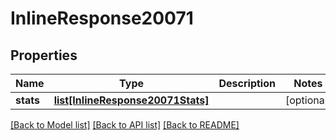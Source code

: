 # InlineResponse20071

## Properties
Name | Type | Description | Notes
------------ | ------------- | ------------- | -------------
**stats** | [**list[InlineResponse20071Stats]**](InlineResponse20071Stats.md) |  | [optional] 

[[Back to Model list]](../README.md#documentation-for-models) [[Back to API list]](../README.md#documentation-for-api-endpoints) [[Back to README]](../README.md)

